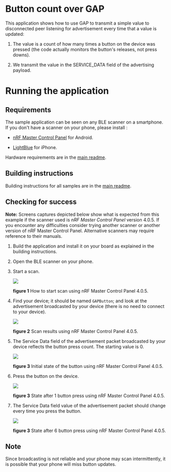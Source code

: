 # Button count over GAP

This application shows how to use GAP to transmit a simple value to disconnected peer listening for advertisement every time that a value is updated:

1. The value is a count of how many times a button on the device was pressed (the code actually monitors the button's releases, not press downs).

1. We transmit the value in the SERVICE_DATA field of the advertising payload.

# Running the application

## Requirements

The sample application can be seen on any BLE scanner on a smartphone. If you don't have a scanner on your phone, please install :

- [nRF Master Control Panel](https://play.google.com/store/apps/details?id=no.nordicsemi.android.mcp) for Android.

- [LightBlue](https://itunes.apple.com/gb/app/lightblue-bluetooth-low-energy/id557428110?mt=8) for iPhone.

Hardware requirements are in the [main readme](https://github.com/ARMmbed/ble-examples/blob/master/README.md).

## Building instructions

Building instructions for all samples are in the [main readme](https://github.com/ARMmbed/ble-examples/blob/master/README.md).

## Checking for success

**Note:** Screens captures depicted below show what is expected from this example if the scanner used is *nRF Master Control Panel* version 4.0.5. If you encounter any difficulties consider trying another scanner or another version of nRF Master Control Panel. Alternative scanners may require reference to their manuals.

1. Build the application and install it on your board as explained in the building instructions.

1. Open the BLE scanner on your phone.

1. Start a scan.

    ![](img/start_scan.png)

    **figure 1** How to start scan using nRF Master Control Panel 4.0.5.

1. Find your device; it should be named `GAPButton`; and look at the advertisement broadcasted by your device (there is no need to connect to your device).

    ![](img/discovery.png)

    **figure 2** Scan results using nRF Master Control Panel 4.0.5.

1. The Service Data field of the advertisement packet broadcasted by your device reflects the button press count. The starting value is 0.

    ![](img/initial_state.png)

    **figure 3** Initial state of the button using nRF Master Control Panel 4.0.5.

1. Press the button on the device.

    ![](img/first_press.png)

    **figure 3** State after 1 button press using nRF Master Control Panel 4.0.5.

1. The Service Data field value of the advertisement packet should change every time you press the button.

    ![](img/result.png)

    **figure 3** State after 6 button press using nRF Master Control Panel 4.0.5.

## Note

Since broadcasting is not reliable and your phone may scan intermittently, it is possible that your phone will miss button updates.
